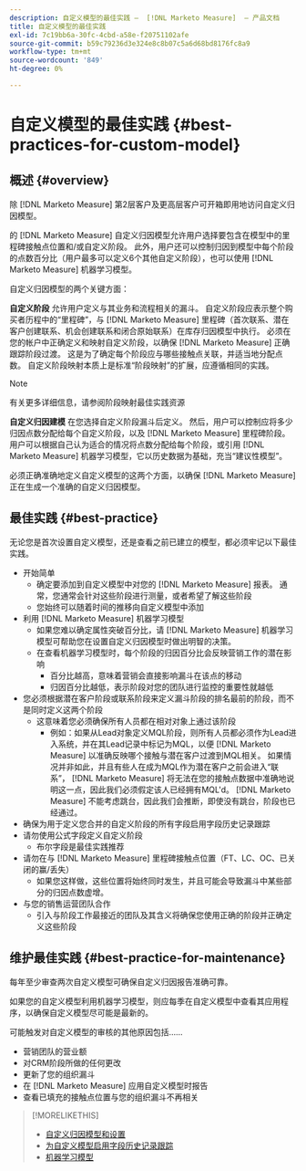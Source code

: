 ```yaml
---
description: 自定义模型的最佳实践 —  [!DNL Marketo Measure]  — 产品文档
title: 自定义模型的最佳实践
exl-id: 7c19bb6a-30fc-4cbd-a58e-f20751102afe
source-git-commit: b59c79236d3e324e8c8b07c5a6d68bd8176fc8a9
workflow-type: tm+mt
source-wordcount: '849'
ht-degree: 0%

---
```


# 自定义模型的最佳实践 {#best-practices-for-custom-model}

## 概述 {#overview}

除 [!DNL Marketo Measure] 第2层客户及更高层客户可开箱即用地访问自定义归因模型。

的 [!DNL Marketo Measure] 自定义归因模型允许用户选择要包含在模型中的里程碑接触点位置和/或自定义阶段。 此外，用户还可以控制归因到模型中每个阶段的点数百分比（用户最多可以定义6个其他自定义阶段），也可以使用 [!DNL Marketo Measure] 机器学习模型。

自定义归因模型的两个关键方面：

**自定义阶段** 允许用户定义与其业务和流程相关的漏斗。 自定义阶段应表示整个购买者历程中的“里程碑”，与 [!DNL Marketo Measure] 里程碑（首次联系、潜在客户创建联系、机会创建联系和闭合原始联系）在库存归因模型中执行。 必须在您的帐户中正确定义和映射自定义阶段，以确保 [!DNL Marketo Measure] 正确跟踪阶段过渡。 这是为了确定每个阶段应与哪些接触点关联，并适当地分配点数。 自定义阶段映射本质上是标准“阶段映射”的扩展，应遵循相同的实践。

>[!NOTE]
>
>有关更多详细信息，请参阅阶段映射最佳实践资源

**自定义归因建模** 在您选择自定义阶段漏斗后定义。 然后，用户可以控制应将多少归因点数分配给每个自定义阶段，以及 [!DNL Marketo Measure] 里程碑阶段。 用户可以根据自己认为适合的情况将点数分配给每个阶段，或引用 [!DNL Marketo Measure] 机器学习模型，它以历史数据为基础，充当“建议性模型”。

必须正确准确地定义自定义模型的这两个方面，以确保 [!DNL Marketo Measure] 正在生成一个准确的自定义归因模型。

## 最佳实践 {#best-practice}

无论您是首次设置自定义模型，还是查看之前已建立的模型，都必须牢记以下最佳实践。

* 开始简单
   * 确定要添加到自定义模型中对您的 [!DNL Marketo Measure] 报表。 通常，您通常会针对这些阶段进行测量，或者希望了解这些阶段
   * 您始终可以随着时间的推移向自定义模型中添加
* 利用 [!DNL Marketo Measure] 机器学习模型
   * 如果您难以确定属性突破百分比，请 [!DNL Marketo Measure] 机器学习模型可帮助您在设置自定义归因模型时做出明智的决策。
   * 在查看机器学习模型时，每个阶段的归因百分比会反映营销工作的潜在影响
      * 百分比越高，意味着营销会直接影响漏斗在该点的移动
      * 归因百分比越低，表示阶段对您的团队进行监控的重要性就越低
* 您必须根据潜在客户阶段或联系阶段来定义漏斗阶段的排名最前的阶段，而不是同时定义这两个阶段
   * 这意味着您必须确保所有人员都在相对对象上通过该阶段
      * 例如：如果从Lead对象定义MQL阶段，则所有人员都必须作为Lead进入系统，并在其Lead记录中标记为MQL，以便 [!DNL Marketo Measure] 以准确反映哪个接触与潜在客户过渡到MQL相关。 如果情况并非如此，并且有些人在成为MQL作为潜在客户之前会进入“联系”， [!DNL Marketo Measure] 将无法在您的接触点数据中准确地说明这一点，因此我们必须假定该人已经拥有MQL&#39;d。 [!DNL Marketo Measure] 不能考虑跳台，因此我们会推断，即使没有跳台，阶段也已经通过。
* 确保为用于定义您合并的自定义阶段的所有字段启用字段历史记录跟踪
* 请勿使用公式字段定义自定义阶段
   * 布尔字段是最佳实践推荐
* 请勿在与 [!DNL Marketo Measure] 里程碑接触点位置（FT、LC、OC、已关闭的赢/丢失）
   * 如果您这样做，这些位置将始终同时发生，并且可能会导致漏斗中某些部分的归因点数虚增。
* 与您的销售运营团队合作
   * 引入与阶段工作最接近的团队及其含义将确保您使用正确的阶段并正确定义这些阶段

## 维护最佳实践 {#best-practice-for-maintenance}

每年至少审查两次自定义模型可确保自定义归因报告准确可靠。

如果您的自定义模型利用机器学习模型，则应每季在自定义模型中查看其应用程序，以确保自定义模型尽可能是最新的。

可能触发对自定义模型的审核的其他原因包括……

* 营销团队的营业额
* 对CRM阶段所做的任何更改
* 更新了您的组织漏斗
* 在 [!DNL Marketo Measure] 应用自定义模型时报告
* 查看已填充的接触点位置与您的组织漏斗不再相关

>[!MORELIKETHIS]
>
>* [自定义归因模型和设置](/help/advanced-marketo-measure-features/custom-attribution-models/custom-attribution-model-and-setup.md)
>* [为自定义模型启用字段历史记录跟踪](/help/advanced-marketo-measure-features/custom-attribution-models/custom-model-setup-enable-field-history-tracking.md)
>* [机器学习模型](/help/advanced-marketo-measure-features/custom-attribution-models/machine-learning-model-faq.md)

